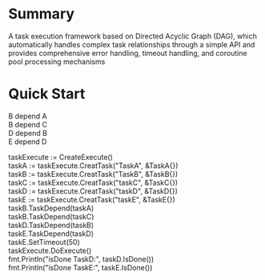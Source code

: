 # Summary
A task execution framework based on Directed Acyclic Graph (DAG), which automatically handles complex 
task relationships through a simple API and provides comprehensive error handling, timeout handling, 
and coroutine pool processing mechanisms


# Quick Start    
 B depend A  
 B depend C  
 D depend B  
 E depend D   
    
taskExecute := CreateExecute()  
taskA := taskExecute.CreatTask("TaskA", &TaskA{})  
taskB := taskExecute.CreatTask("TaskB", &TaskB{})  
taskC := taskExecute.CreatTask("taskC", &TaskC{})  
taskD := taskExecute.CreatTask("taskD", &TaskD{})  
taskE := taskExecute.CreatTask("taskE", &TaskE{})  
taskB.TaskDepend(taskA)  
taskB.TaskDepend(taskC)  
taskD.TaskDepend(taskB)  
taskE.TaskDepend(taskD)  
taskE.SetTimeout(50)    
taskExecute.DoExecute()  
fmt.Println("isDone TaskD:", taskD.IsDone())  
fmt.Println("isDone TaskE:", taskE.IsDone())  


